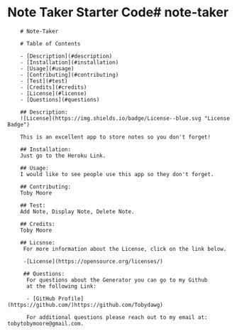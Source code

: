# Note Taker Starter Code# note-taker

        # Note-Taker

        # Table of Contents

        - [Description](#description)
        - [Installation](#installation)
        - [Usage](#usage)
        - [Contributing](#contributing)
        - [Test](#test)
        - [Credits](#credits)
        - [License](#license)
        - [Questions](#questions)

        ## Description:
        ![License](https://img.shields.io/badge/License--blue.svg "License Badge")

        This is an excellent app to store notes so you don't forget!
        
        ## Installation:
        Just go to the Heroku Link.

        ## Usage:
        I would like to see people use this app so they don't forget. 
        
        ## Contributing:
        Toby Moore
       
        ## Test:
        Add Note, Display Note, Delete Note.
       
        ## Credits:
        Toby Moore
       
        ## Licsnse:
         For more information about the License, click on the link below.

         -[License](https://opensource.org/licenses/)

         ## Questions:
          For questions about the Generator you can go to my Github
          at the following Link:

          - [GitHub Profile](https://github.com/)https://github.com/Tobydawg)

          For additional questions please reach out to my email at: tobytobymoore@gmail.com.